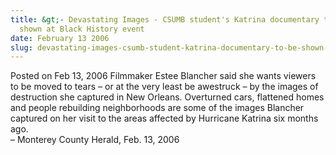 ```yaml
---
title: &gt;- Devastating Images - CSUMB student's Katrina documentary to be
  shown at Black History event
date: February 13 2006
slug: devastating-images-csumb-student-katrina-documentary-to-be-shown-at-black-history-event
---
```


 



<span class="date">Posted on Feb 13, 2006    </span>
Filmmaker Estee Blancher said she wants viewers to be moved to
tears &#x2013; or at the very least be awestruck &#x2013; by the images of
destruction she captured in New Orleans. Overturned cars, flattened
homes and people rebuilding neighborhoods are some of the images
Blancher captured on her visit to the areas affected by Hurricane
Katrina six months ago.<br>
&#x2013; Monterey County Herald, Feb. 13, 2006<br/></br>




```
